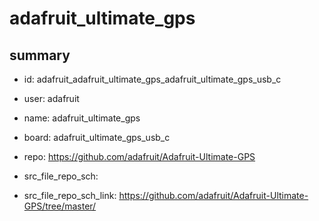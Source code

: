 # adafruit_ultimate_gps
 
## summary 
* id: adafruit_adafruit_ultimate_gps_adafruit_ultimate_gps_usb_c
* user: adafruit
* name: adafruit_ultimate_gps
* board: adafruit_ultimate_gps_usb_c
* repo: https://github.com/adafruit/Adafruit-Ultimate-GPS



* src_file_repo_sch: 
* src_file_repo_sch_link: https://github.com/adafruit/Adafruit-Ultimate-GPS/tree/master/






